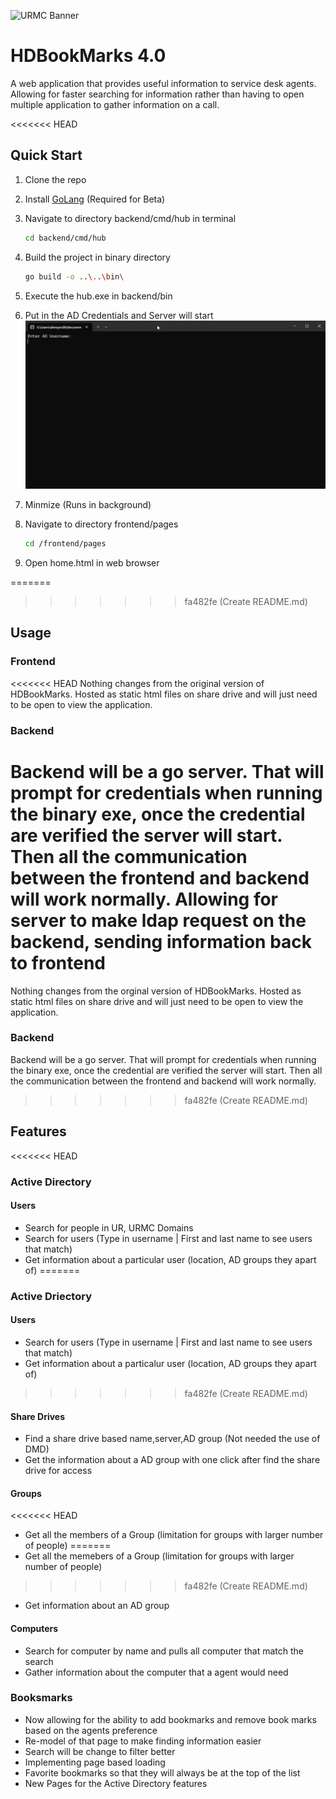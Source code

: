 ![URMC Banner](https://github.com/user-attachments/assets/977c5776-254b-41a8-829d-8d52a864b79b)

# HDBookMarks 4.0

A web application that provides useful information to service desk agents. Allowing for faster searching for information rather than having to open multiple application to gather information on a call. 

<<<<<<< HEAD
## Quick Start

1. Clone the repo

2. Install [GoLang](https://go.dev/doc/install) (Required for Beta)

3. Navigate to directory backend/cmd/hub in terminal
    ```sh
    cd backend/cmd/hub
    ```
4. Build the project in binary directory
    ```sh
    go build -o ..\..\bin\
    ```
5. Execute the hub.exe in backend/bin
6. Put in the AD Credentials and Server will start
![URMC Banner](./README%20Photos/Terminal%20Instruction.png)
7. Minmize (Runs in background)
8. Navigate to directory frontend/pages 
    ```sh
    cd /frontend/pages
    ```
9. Open home.html in web browser


=======
>>>>>>> fa482fe (Create README.md)

## Usage

### Frontend

<<<<<<< HEAD
Nothing changes from the original version of HDBookMarks. Hosted as static html files on share drive and will just need to be open to view the application.

### Backend

Backend will be a go server. That will prompt for credentials when running the binary exe, once the credential are verified the server will start. Then all the communication between the frontend and backend will work normally. Allowing for server to make ldap request on the backend, sending information back to frontend
=======
Nothing changes from the orginal version of HDBookMarks. Hosted as static html files on share drive and will just need to be open to view the application.

### Backend

Backend will be a go server. That will prompt for credentials when running the binary exe, once the credential are verified the server will start. Then all the communication between the frontend and backend will work normally.
>>>>>>> fa482fe (Create README.md)


## Features

<<<<<<< HEAD
### Active Directory
#### Users
- Search for people in UR, URMC Domains
- Search for users (Type in username | First and last name to see users that match)
- Get information about a particular user (location, AD groups they apart of)
=======
### Active Driectory
#### Users
- Search for users (Type in username | First and last name to see users that match)
- Get information about a particalur user (location, AD groups they apart of)
>>>>>>> fa482fe (Create README.md)
#### Share Drives
- Find a share drive based name,server,AD group (Not needed the use of DMD)
- Get the information about a AD group with one click after find the share drive for access
#### Groups
<<<<<<< HEAD
- Get all the members of a Group (limitation for groups with larger number of people)
=======
- Get all the memebers of a Group (limitation for groups with larger number of people)
>>>>>>> fa482fe (Create README.md)
- Get information about an AD group
#### Computers
- Search for computer by name and pulls all computer that match the search
- Gather information about the computer that a agent would need

### Booksmarks
- Now allowing for the ability to add bookmarks and remove book marks based on the agents preference
- Re-model of that page to make finding information easier
- Search will be change to filter better
- Implementing page based loading
- Favorite bookmarks so that they will always be at the top of the list
- New Pages for the Active Directory features 
